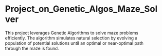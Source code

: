 # Project_on_Genetic_Algos_Maze_Solver
This project leverages Genetic Algorithms to solve maze problems efficiently. The algorithm simulates natural selection by evolving a population of potential solutions until an optimal or near-optimal path through the maze is found.
